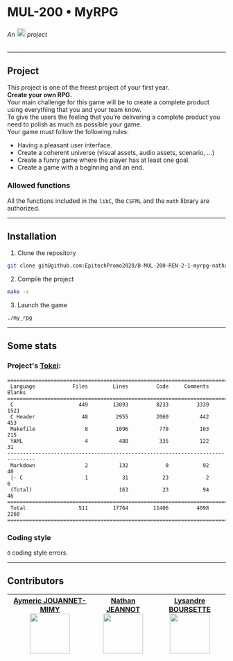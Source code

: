 # MUL-200 • MyRPG
###### An <img src="https://newsroom.ionis-group.com/wp-content/uploads/2023/09/epitech-2023-logo-m.png" alt="Epitech" height=20/> project

---

## Project

This project is one of the freest project of your first year.\
**Create your own RPG.**\
Your main challenge for this game will be to create a complete product using everything that
you and your team know.\
To give the users the feeling that you’re delivering a complete product you need to polish as
much as possible your game.\
Your game must follow the following rules:
- Having a pleasant user interface.
- Create a coherent universe (visual assets, audio assets, scenario, ...)
- Create a funny game where the player has at least one goal.
- Create a game with a beginning and an end.

### Allowed functions

All the functions included in the `libC`, the `CSFML` and the `math` library are authorized.

---

## Installation 

1. Clone the repository
```sh
git clone git@github.com:EpitechPromo2028/B-MUL-200-REN-2-1-myrpg-nathan.jeannot.git myrpg && cd myrpg
```

2. Compile the project
```sh
make -s
```

3. Launch the game
```sh
./my_rpg
```

---

## Some stats

### Project's [Tokei](https://github.com/XAMPPRocky/tokei):
```plaintext
===============================================================================
 Language            Files        Lines         Code     Comments       Blanks
===============================================================================
 C                     449        13093         8233         3339         1521
 C Header               48         2955         2060          442          453
 Makefile                8         1096          778          103          215
 YAML                    4          488          335          122           31
-------------------------------------------------------------------------------
 Markdown                2          132            0           92           40
 |- C                    1           31           23            2            6
 (Total)                            163           23           94           46
===============================================================================
 Total                 511        17764        11406         4098         2260
===============================================================================
```

### Coding style

`0` coding style errors.

---

## Contributors

|                                                                                                                                                                                                [Aymeric JOUANNET-MIMY](https://github.com/aymericJM)<br/><img src="https://avatars.githubusercontent.com/u/146735159?v=4" width=92>                                                                                                                                                                                                |                                                                 [Nathan JEANNOT](https://github.com/nl1x)<br/><img src="https://avatars.githubusercontent.com/u/83085376?v=4" width=92>                                                                 |                                                          [Lysandre BOURSETTE](https://github.com/shuvlyy)<br/><img src="https://avatars.githubusercontent.com/u/123988037?v=4" width=92>                                                           |
|:-----------------------------------------------------------------------------------------------------------------------------------------------------------------------------------------------------------------------------------------------------------------------------------------------------------------------------------------------------------------------------------------------------------------------------------------------------------------------------------------------------------------------------:|:-------------------------------------------------------------------------------------------------------------------------------------------------------------------------------------------------------------------------------------------------------:|:-------------------------------------------------------------------------------------------------------------------------------------------------------------------------------------------------------------------------------------------------------:|
